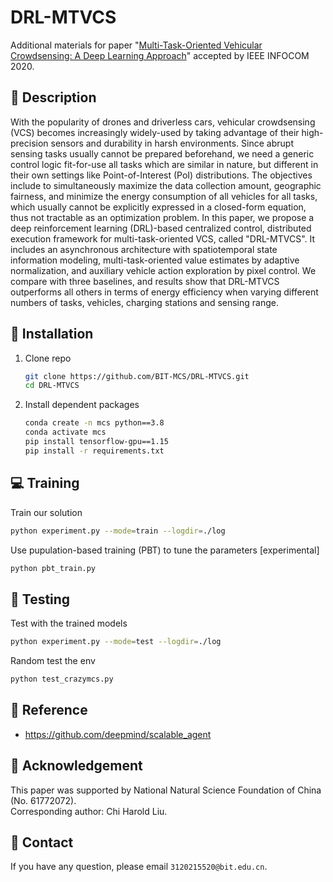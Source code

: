 # DRL-MTVCS
Additional materials for paper "[Multi-Task-Oriented Vehicular Crowdsensing: A Deep Learning Approach](https://ieeexplore.ieee.org/document/9155393)" accepted by IEEE INFOCOM 2020.

## :page_facing_up: Description
With the popularity of drones and driverless cars, vehicular crowdsensing (VCS) becomes increasingly widely-used by taking advantage of their high-precision sensors and durability in harsh environments. Since abrupt sensing tasks usually cannot be prepared beforehand, we need a generic control logic fit-for-use all tasks which are similar in nature, but different in their own settings like Point-of-Interest (PoI) distributions. The objectives include to simultaneously maximize the data collection amount, geographic fairness, and minimize the energy consumption of all vehicles for all tasks, which usually cannot be explicitly expressed in a closed-form equation, thus not tractable as an optimization problem. In this paper, we propose a deep reinforcement learning (DRL)-based centralized control, distributed execution framework for multi-task-oriented VCS, called "DRL-MTVCS". It includes an asynchronous architecture with spatiotemporal state information modeling, multi-task-oriented value estimates by adaptive normalization, and auxiliary vehicle action exploration by pixel control. We compare with three baselines, and results show that DRL-MTVCS outperforms all others in terms of energy efficiency when varying different numbers of tasks, vehicles, charging stations and sensing range.

## :wrench: Installation
1. Clone repo
    ```bash
    git clone https://github.com/BIT-MCS/DRL-MTVCS.git
    cd DRL-MTVCS
    ```
2. Install dependent packages
    ```sh
    conda create -n mcs python==3.8
    conda activate mcs
    pip install tensorflow-gpu==1.15
    pip install -r requirements.txt
    ```


## :computer: Training

Train our solution
```bash
python experiment.py --mode=train --logdir=./log
```
Use pupulation-based training (PBT) to tune the parameters [experimental]
```bash
python pbt_train.py
```

## :checkered_flag: Testing

Test with the trained models 

```sh
python experiment.py --mode=test --logdir=./log
```

Random test the env

```sh
python test_crazymcs.py
```

## :clap: Reference
- https://github.com/deepmind/scalable_agent


## :scroll: Acknowledgement

This paper was supported by National Natural Science
Foundation of China (No. 61772072).
<br>
Corresponding author: Chi Harold Liu.

## :e-mail: Contact

If you have any question, please email `3120215520@bit.edu.cn`.

